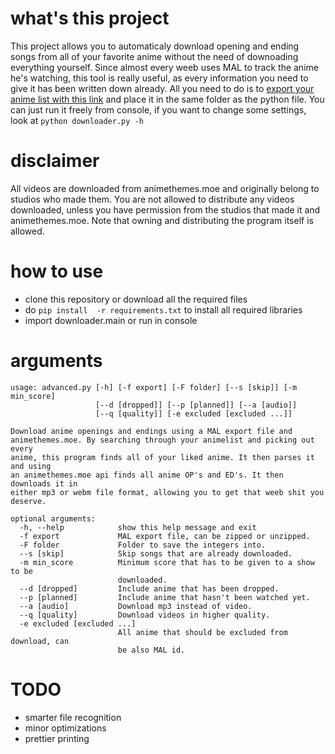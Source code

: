 # what's this project
This project allows you to automaticaly download opening and ending songs from all of your favorite anime without the need of downoading everything yourself. Since almost every weeb uses MAL to track the anime he's watching, this tool is really useful, as every information you need to give it has been written down already. All you need to do is to [export your anime list with this link](https://myanimelist.net/panel.php?go=export)  and place it in the same folder as the python file. You can just run it freely from console, if you want to change some settings, look at `python downloader.py -h`
# disclaimer
All videos are downloaded from animethemes.moe and originally belong to studios who made them. You are not allowed to distribute any videos downloaded, unless you have permission from the studios that made it and animethemes.moe.
Note that owning and distributing the program itself is allowed.
# how to use
- clone this repository or download all the required files
- do `pip install  -r requirements.txt` to install all required libraries
- import downloader.main or run in console
# arguments
```arg
usage: advanced.py [-h] [-f export] [-F folder] [--s [skip]] [-m min_score]
                   [--d [dropped]] [--p [planned]] [--a [audio]]
                   [--q [quality]] [-e excluded [excluded ...]]

Download anime openings and endings using a MAL export file and
animethemes.moe. By searching through your animelist and picking out every
anime, this program finds all of your liked anime. It then parses it and using
an animethemes.moe api finds all anime OP's and ED's. It then downloads it in
either mp3 or webm file format, allowing you to get that weeb shit you
deserve.

optional arguments:
  -h, --help            show this help message and exit
  -f export             MAL export file, can be zipped or unzipped.
  -F folder             Folder to save the integers into.
  --s [skip]            Skip songs that are already downloaded.
  -m min_score          Minimum score that has to be given to a show to be
                        downloaded.
  --d [dropped]         Include anime that has been dropped.
  --p [planned]         Include anime that hasn't been watched yet.
  --a [audio]           Download mp3 instead of video.
  --q [quality]         Download videos in higher quality.
  -e excluded [excluded ...]
                        All anime that should be excluded from download, can
                        be also MAL id.
```
# TODO
- smarter file recognition
- minor optimizations
- prettier printing
